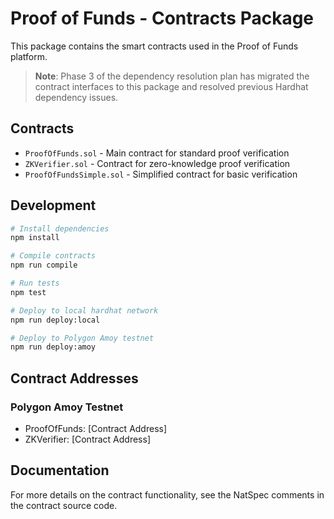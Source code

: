 # Proof of Funds - Contracts Package

This package contains the smart contracts used in the Proof of Funds platform.

> **Note**: Phase 3 of the dependency resolution plan has migrated the contract interfaces to this package and resolved previous Hardhat dependency issues.

## Contracts

- `ProofOfFunds.sol` - Main contract for standard proof verification
- `ZKVerifier.sol` - Contract for zero-knowledge proof verification
- `ProofOfFundsSimple.sol` - Simplified contract for basic verification

## Development

```bash
# Install dependencies
npm install

# Compile contracts
npm run compile

# Run tests
npm test

# Deploy to local hardhat network
npm run deploy:local

# Deploy to Polygon Amoy testnet
npm run deploy:amoy
```

## Contract Addresses

### Polygon Amoy Testnet
- ProofOfFunds: [Contract Address]
- ZKVerifier: [Contract Address]

## Documentation

For more details on the contract functionality, see the NatSpec comments in the contract source code.